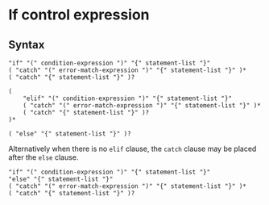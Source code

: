 # If control expression

## Syntax

```
"if" "(" condition-expression ")" "{" statement-list "}"
( "catch" "(" error-match-expression ")" "{" statement-list "}" )*
( "catch" "{" statement-list "}" )?

(
    "elif" "(" condition-expression ")" "{" statement-list "}"
    ( "catch" "(" error-match-expression ")" "{" statement-list "}" )*
    ( "catch" "{" statement-list "}" )?
)*

( "else" "{" statement-list "}" )?
```

Alternatively when there is no `elif` clause, the `catch` clause may be
placed after the `else` clause.
```
"if" "(" condition-expression ")" "{" statement-list "}"
"else" "{" statement-list "}"
( "catch" "(" error-match-expression ")" "{" statement-list "}" )*
( "catch" "{" statement-list "}" )?
```